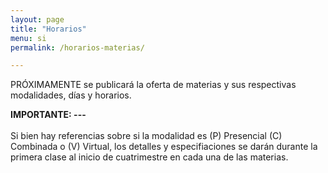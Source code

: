 ```yaml
---
layout: page
title: "Horarios"
menu: si
permalink: /horarios-materias/

---
```


PRÓXIMAMENTE se publicará la oferta de materias y sus respectivas modalidades, días y horarios.

<div>
<span>
    <strong>
    IMPORTANTE: ---
    </strong>
    <br/><br/>
    Si bien hay referencias sobre si la modalidad es (P) Presencial (C) Combinada o (V) Virtual, los detalles y especifiaciones se darán durante la primera clase al inicio de cuatrimestre en cada una de las materias.
</span>
</div>
